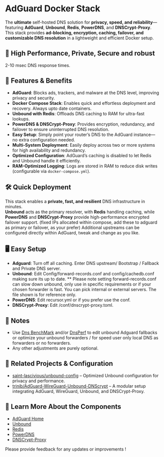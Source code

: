 # AdGuard Docker Stack

The **ultimate** self-hosted DNS solution for **privacy, speed, and reliability**—featuring **AdGuard**, **Unbound**, **Redis**, **PowerDNS**, and **DNSCrypt-Proxy**. This stack provides **ad-blocking, encryption, caching, failover, and customizable DNS resolution** in a lightweight and efficient Docker setup.

## 🌠 High Performance, Private, Secure and robust

2-10 msec DNS response times.

## 🚀 Features & Benefits

- **AdGuard**: Blocks ads, trackers, and malware at the DNS level, improving privacy and security.
- **Docker Compose Stack**: Enables quick and effortless deployment and recovery. Always upto date containers.
- **Unbound with Redis**: Offloads DNS caching to RAM for ultra-fast lookups.
- **PowerDNS & DNSCrypt-Proxy**: Provides encryption, redundancy, and failover to ensure uninterrupted DNS resolution.
- **Easy Setup**: Simply point your router’s DNS to the AdGuard instance—no extra configuration needed.
- **Multi-System Deployment**: Easily deploy across two or more systems for high availability and redundancy.
- **Optimized Configuration**: AdGuard’s caching is disabled to let Redis and Unbound handle it efficiently.
- **RAM-Optimized Logging**: Logs are stored in RAM to reduce disk writes (configurable via `docker-compose.yml`).

## 🛠️ Quick Deployment

This stack enables a **private, fast, and resilient** DNS infrastructure in minutes.  
**Unbound** acts as the primary resolver, with **Redis** handling caching, while **PowerDNS** and **DNSCrypt-Proxy** provide high-performance encrypted failover support. (fixed IPs allocated within compose, add these to adguard as primary or failover, as your prefer)
Additional upstreams can be configured directly within AdGuard, tweak and change as you like.

## 🖥️ Easy Setup

- **Adguard**: Turn off all caching. Enter DNS upstream/ Bootstrap / Fallback and Private DNS server. 
- **Unbound**:  Edit Config/forward-records.conf and config/cachedb.conf making sure its up to date. ** Please note setting forward-records.conf can slow down unbound, only use in specific requirements or if your chosen forwarder is fast. You can pick internal or external servers. The file shown is for reference only.
- **PowerDNS**: Edit recursor.yml or if you prefer use the conf.
- **DNSCrypt-Proxy**: Edit /conf/dnscrypt-proxy.toml.

##  📓 Notes
  
- Use [Dns BenchMark](https://www.grc.com/dns/benchmark.htm) and/or [DnsPerf](https://www.dnsperf.com/) to edit unbound Adguard fallbacks or optimize your unbound forwarders / for speed user only local DNS as forwarders or no forwarders.
- Any other adjustments are purely optional.

## 🔗 Related Projects & Configuration

- [saint-lascivious/unbound-config](https://github.com/saint-lascivious/unbound-config) – Optimized Unbound configuration for privacy and performance.
- [trinib/AdGuard-WireGuard-Unbound-DNScrypt](https://github.com/trinib/AdGuard-WireGuard-Unbound-DNScrypt) – A modular setup integrating AdGuard, WireGuard, Unbound, and DNSCrypt-Proxy.

## 📌 Learn More About the Components

- [AdGuard Home](https://github.com/AdguardTeam/AdGuardHome)
- [Unbound](https://github.com/NLnetLabs/unbound)
- [Redis](https://github.com/redis/redis)
- [PowerDNS](https://github.com/PowerDNS/pdns)
- [DNSCrypt-Proxy](https://github.com/DNSCrypt/dnscrypt-proxy)

Please provide feedback for any updates or improvements !
